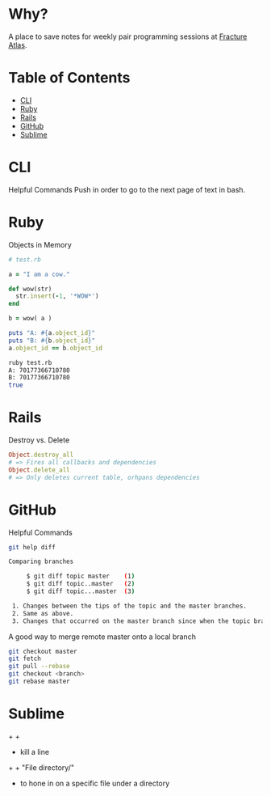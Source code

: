 # Why?

A place to save notes for weekly pair programming sessions at [Fracture Atlas](http://www.fracturedatlas.org/). 

# Table of Contents
* [CLI](https://github.com/iacutone/ruby-talk#cli)
* [Ruby](https://github.com/iacutone/ruby-talk#ruby)
* [Rails](https://github.com/iacutone/ruby-talk#rails)
* [GitHub](https://github.com/iacutone/ruby-talk#github)
* [Sublime](https://github.com/iacutone/ruby-talk#sublime)


# CLI
Helpful Commands
Push <spacebar> in order to go to the next page of text in bash. 

# Ruby

Objects in Memory
```ruby
# test.rb

a = "I am a cow."

def wow(str)
  str.insert(-1, '*WOW*')
end

b = wow( a )

puts "A: #{a.object_id}"
puts "B: #{b.object_id}"
a.object_id == b.object_id
```

```bash
ruby test.rb
A: 70177366710780
B: 70177366710780
true
```

# Rails
Destroy vs. Delete
```ruby
Object.destroy_all
# => Fires all callbacks and dependencies
Object.delete_all
# => Only deletes current table, orhpans dependencies
```

# GitHub
Helpful Commands
```bash
git help diff

Comparing branches

     $ git diff topic master    (1)
     $ git diff topic..master   (2)
     $ git diff topic...master  (3)

 1. Changes between the tips of the topic and the master branches.
 2. Same as above.
 3. Changes that occurred on the master branch since when the topic branch was started off it.
```

A good way to merge remote master onto a local branch
```bash
git checkout master
git fetch
git pull --rebase
git checkout <branch>
git rebase master
```


# Sublime
<controL> + <shift> + <k>
	
- kill a line

<control> + <t> + "File directory/" 
	
- to hone in on a specific file under a directory